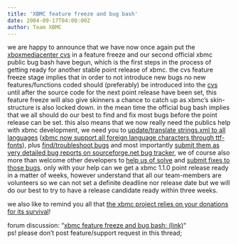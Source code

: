```yaml
---
title: 'XBMC feature freeze and bug bash'
date: 2004-09-17T04:00:00Z
author: Team XBMC
---
```

we are happy to announce that we have now once again put the [xboxmediacenter cvs](https://sourceforge.net/cvs/?group_id=87054) in a feature freeze and our second official xbmc public bug bash have begun, which is the first steps in the process of getting ready for another stable point release of xbmc. the cvs feature freeze stage implies that in order to not introduce new bugs no new features/functions coded should (preferably) be introduced into the [cvs](https://sourceforge.net/cvs/?group_id=87054) until after the source code for the next point release have been set, this feature freeze will also give skinners a chance to catch up as xbmc’s skin-structure is also locked down. in the mean time the official bug bash implies that we all should do our best to find and fix most bugs before the point release can be set. this also means that we now really need the publics help with xbmc development, we need you to [update/translate strings.xml to all languages](http://www.xboxmediacenter.com/info_faq.htm#translations) ([xbmc now support all foreign language characters through ttf-fonts](http://www.xboxmediaplayer.de/cgi-bin/forums/ikonboard.pl?act=st;f=1;t=6362)), plus [find/troubleshoot bugs](http://www.xboxmediacenter.com/info_faq.htm#27) and most importantly [submit them as very detailed bug reports on sourceforge.net bug tracker](http://www.xboxmediacenter.com/info_faq.htm#28), we of course also more than welcome other developers to [help us of solve](http://cvs.sourceforge.net/viewcvs.py/xbmc/xbmc/bugs.txt?sortby=date) and [submit fixes to those bugs](http://www.xboxmediacenter.com/info_faq.htm#28). only with your help can we get a xbmc 1.1.0 point release ready in a matter of weeks, however understand that all our team-members are volunteers so we can not set a definite deadline nor release date but we will do our best to try to have a release candidate ready within three weeks. 

 we also like to remind you all that [the xbmc project relies on your donations for its survival](http://www.xboxmediacenter.com/info_contrib.htm)!

 forum discussion: “[xbmc feature freeze and bug bash; (link)](http://www.xboxmediaplayer.de/cgi-bin/forums/ikonboard.pl?act=st;f=1;t=6523)“  
 ps! please don’t post feature/support request in this thread;

 